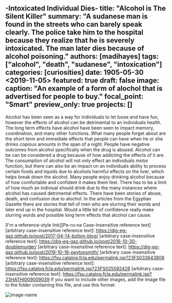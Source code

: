 -Intoxicated Individual Dies-
title: "Alcohol is The Silent Killer"
summary: "A sudanese man is found in the streets who can barely speak clearly. The police take him to the hospital because they realize that he is severely intoxicated. The man later dies because of alcohol poisoning."
authors: [madihayes]
tags: ["alcohol", "death", "sudanese", "intoxication"]
categories: [curiosities]
date: 1905-05-30 <2019-11-05>
featured: true
draft: false
image:
  caption: "An example of a form of alochol that is advertised for people to buy."
  focal_point: "Smart"
  preview_only: true
projects: []
---
Alcohol has been seen as a way for individuals to let loose and have fun, however the effects of alcohol can be detrimental to an individuals health. The long term effects have alcohol have been seen to impact memory, coordination, and many other functions. What many people forget about are the short term and immediate effects that people can have when he or she drinks copious amounts in the span of a night. People have negative outcomes from alcohol specifically when the drug is abused. 
Alcohol can be can be considered a drug because of how addicting the effects of it are. The consumption of alcohol will not only effect an individuals motor function, but there can also be an impact on an individuals ability to process certain foods and liquids due to alcohols harmful effects on the liver, which helps break down the alcohol. Many people enjoy drinking alcohol because of how comfortable and confident it makes them feel. There has to be a limit of how much an indiviual should drink due to the many 
instances where alcohol has caused detrimental effects. There have been stories of abuse, death, and confusion due to alochol. In the articles from the Egyptian Gazette there are stories that tell of men who are slurring their words and later end up in the hospital. Would a little bit of confidence really make slurring words and possible long term effects that alcohol can cause.  

[I'm a reference-style link][Pe-ru-na Case-insensitive reference text]
[arbitrary case-insensitive reference text]: https://dig-eg-gaz.github.io/post/2017-04-14-bolton-blog/
[arbitrary case-insensitive reference text]: https://dig-eg-gaz.github.io/post/2016-10-30-doublemurder/
[arbitrary case-insensitive reference text]: https://dig-eg-gaz.github.io/post/2019-10-16-peytonsmith/
[arbitrary case-insensitive reference text]: https://fsu.catalog.fcla.edu/permalink.jsp?23FS033643808
[arbitrary case-insensitive reference text]: https://fsu.catalog.fcla.edu/permalink.jsp?23FS025592428
[arbitrary case-insensitive reference text]: https://fsu.catalog.fcla.edu/permalink.jsp?23HATHI009009039
If you want to include other images, add the image file to the folder containing this file, and use this format:

![image-name](image-filename.png "Caption")
